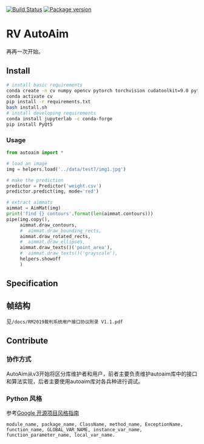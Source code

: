 [![Build Status](https://travis-ci.com/RoboVigor/RV-AutoAim.svg?token=2Z1XgX7xLxVemPKXnupb&branch=v2)](https://travis-ci.com/RoboVigor/RV-AutoAim) [![Package version](https://badge.fury.io/gh/RoboVigor%2FRV-AutoAim.svg)](https://badge.fury.io/gh/RoboVigor%2FRV-AutoAim)

# RV AutoAim

再再一次开始。

## Install

```bash
# install basic requirements
conda create -n cv numpy opencv pytorch torchvision cudatoolkit=9.0 python=3.7 -c menpo opencv
conda activate cv
pip install -r requirements.txt
bash install.sh
# install developing requirements
conda install jupyterlab -c conda-forge
pip install PyQt5
```

### Usage

```python
from autoaim import *

# load an image
img = helpers.load('../data/test7/img1.jpg')

# make the prediction
predictor = Predictor('weight.csv')
predictor.predict(img, mode='red')

# extract aimmats
aimmat = AimMat(img)
print('find {} contours'.format(len(aimmat.contours)))
pipe(img.copy(),
     aimmat.draw_contours,
     #  aimmat.draw_bounding_rects,
     aimmat.draw_rotated_rects,
     #  aimmat.draw_ellipses,
     aimmat.draw_texts()('point_area'),
     #  aimmat.draw_texts()('grayscale'),
     helpers.showoff
     )
```

## Specification

## 帧结构

见`/docs/RM2019裁判系统用户接口协议附录 V1.1.pdf`

## Contribute

### 协作方式
AutoAim从v3开始将区分库维护者和用户，前者主要负责维护autoaim库中的接口和算法实现，后者主要使用autoaim库对各兵种进行调试。

### Python 风格

参考[Google 开源项目风格指南](https://zh-google-styleguide.readthedocs.io/en/latest/google-python-styleguide/python_style_rules/#id16)

```
module_name, package_name, ClassName, method_name, ExceptionName, function_name, GLOBAL_VAR_NAME, instance_var_name, function_parameter_name, local_var_name.
```
